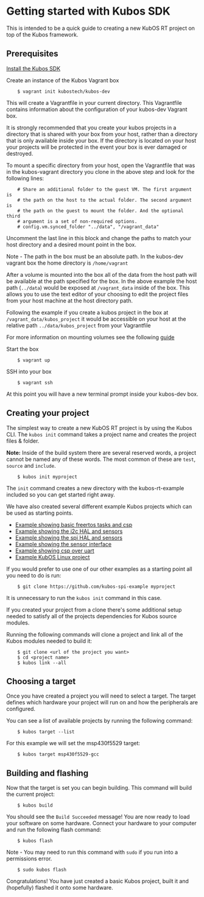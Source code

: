 # Getting started with Kubos SDK

This is intended to be a quick guide to creating a new KubOS RT project on top of the Kubos framework.

## Prerequisites

[Install the Kubos SDK](docs/sdk-installing.md)

Create an instance of the Kubos Vagrant box

        $ vagrant init kubostech/kubos-dev

This will create a Vagrantfile in your current directory. This Vagrantfile contains information about the configuration of your kubos-dev Vagrant box.

It is strongly recommended that you create your kubos projects in a directory that is shared with your box from your host, rather than a directory that is only available inside your box. If the
directory is located on your host your projects will be protected in the event your box is ever damaged or destroyed.

To mount a specific directory from your host, open the Vagrantfile that was in the kubos-vagrant directory you clone in the above step and look for the following lines:

        # Share an additional folder to the guest VM. The first argument is
        # the path on the host to the actual folder. The second argument is
        # the path on the guest to mount the folder. And the optional third
        # argument is a set of non-required options.
        # config.vm.synced_folder "../data", "/vagrant_data"

Uncomment the last line in this block and change the paths to match your host directory and a desired mount point in the box.

Note - The path in the box must be an absolute path. In the kubos-dev vagrant box the home directory is `/home/vagrant`

After a volume is mounted into the box all of the data from the host path will be available at the path specified for the box. In the above example the host path (`../data`) would be exposed at `/vagrant_data` inside of the box.
This allows you to use the text editor of your choosing to edit the project files from your host machine at the host directory path.

Following the example if you create a kubos project in the box at `/vagrant_data/kubos_project` it would be accessible on your host at the relative path `../data/kubos_project` from your Vagrantfile

For more information on mounting volumes see the following [guide](https://www.vagrantup.com/docs/synced-folders/basic_usage.html)

Start the box

        $ vagrant up

SSH into your box

        $ vagrant ssh

At this point you will have a new terminal prompt inside your kubos-dev box.

## Creating your project

The simplest way to create a new KubOS RT project is by using the Kubos CLI. The `kubos init` command takes a project name and creates the project files & folder.

**Note:** Inside of the build system there are several reserved words, a project cannot be named any of these words. The most common of these are `test`, `source` and `include`.

        $ kubos init myproject

The `init` command creates a new directory with the kubos-rt-example included so you can get started right away.


We have also created several different example Kubos projects which can be used as starting points.

 - [Example showing basic freertos tasks and csp](https://github.com/kubostech/kubos-rt-example)
 - [Example showing the i2c HAL and sensors](https://github.com/kubostech/kubos-i2c-example)
 - [Example showing the spi HAL and sensors](https://github.com/kubostech/kubos-spi-example)
 - [Example showing the sensor interface](https://github.com/kubostech/kubos-sensor-example)
 - [Example showing csp over uart](https://github.com/kubostech/kubos-csp-example)
 - [Example KubOS Linux project](https://github.com/kubostech/kubos-linux-example)

If you would prefer to use one of our other examples as a starting point all you need to do is run:

        $ git clone https://github.com/kubos-spi-example myproject

It is unnecessary to run the `kubos init` command in this case.

If you created your project from a clone there's some additional setup needed to satisfy all of the projects dependencies for Kubos source modules.

Running the following commands will clone a project and link all of the Kubos modules needed to build it:

        $ git clone <url of the project you want>
        $ cd <project name>
        $ kubos link --all

## Choosing a target

Once you have created a project you will need to select a target. The target defines which hardware your project will run on and how the peripherals are configured.

You can see a list of available projects by running the following command:

        $ kubos target --list

For this example we will set the msp430f5529 target:

        $ kubos target msp430f5529-gcc

## Building and flashing

Now that the target is set you can begin building. This command will build the current project:

        $ kubos build

You should see the `Build Succeeded` message! You are now ready to load your software on some hardware. Connect your hardware to your computer and run the following flash command:

        $ kubos flash

Note - You may need to run this command with `sudo` if you run into a permissions error.

        $ sudo kubos flash

Congratulations! You have just created a basic Kubos project, built it and (hopefully) flashed it onto some hardware.
